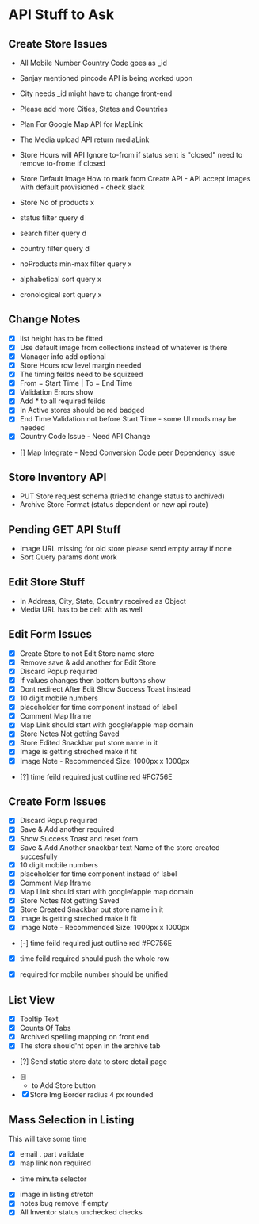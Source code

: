 # API Stuff to Ask

## Create Store Issues

- All Mobile Number Country Code goes as \_id
- Sanjay mentioned pincode API is being worked upon
- City needs \_id might have to change front-end
- Please add more Cities, States and Countries
- Plan For Google Map API for MapLink
- The Media upload API return mediaLink
- Store Hours will API Ignore to-from if status sent is "closed" need to remove to-frome if closed

- Store Default Image How to mark from Create API - API accept images with default provisioned - check slack
- Store No of products x

- status filter query d
- search filter query d
- country filter query d
- noProducts min-max filter query x

- alphabetical sort query x
- cronological sort query x

## Change Notes

- [x] list height has to be fitted
- [x] Use default image from collections instead of whatever is there
- [x] Manager info add optional
- [x] Store Hours row level margin needed
- [x] The timing feilds need to be squizeed
- [x] From = Start Time | To = End Time
- [x] Validation Errors show
- [x] Add \* to all required feilds
- [x] In Active stores should be red badged
- [x] End Time Validation not before Start Time - some UI mods may be needed
- [x] Country Code Issue - Need API Change
- [] Map Integrate - Need Conversion Code peer Dependency issue

## Store Inventory API

- PUT Store request schema (tried to change status to archived)
- Archive Store Format (status dependent or new api route)

## Pending GET API Stuff

- Image URL missing for old store please send empty array if none
- Sort Query params dont work

## Edit Store Stuff

- In Address, City, State, Country received as Object
- Media URL has to be delt with as well

## Edit Form Issues

- [x] Create Store to not Edit Store name store
- [x] Remove save & add another for Edit Store
- [x] Discard Popup required
- [x] If values changes then bottom buttons show
- [x] Dont redirect After Edit Show Success Toast instead
- [x] 10 digit mobile numbers
- [x] placeholder for time component instead of label
- [x] Comment Map Iframe
- [x] Map Link should start with google/apple map domain
- [x] Store Notes Not getting Saved
- [x] Store Edited Snackbar put store name in it
- [x] Image is getting streched make it fit
- [x] Image Note - Recommended Size: 1000px x 1000px
- [?] time feild required just outline red #FC756E

## Create Form Issues

- [x] Discard Popup required
- [x] Save & Add another required
- [x] Show Success Toast and reset form
- [x] Save & Add Another snackbar text Name of the store created succesfully
- [x] 10 digit mobile numbers
- [x] placeholder for time component instead of label
- [x] Comment Map Iframe
- [x] Map Link should start with google/apple map domain
- [x] Store Notes Not getting Saved
- [x] Store Created Snackbar put store name in it
- [x] Image is getting streched make it fit
- [x] Image Note - Recommended Size: 1000px x 1000px
- [-] time feild required just outline red #FC756E
- [x] time feild required should push the whole row
- [x] required for mobile number should be unified


## List View

- [x] Tooltip Text
- [x] Counts Of Tabs
- [x] Archived spelling mapping on front end
- [x] The store should'nt open in the archive tab
- [?] Send static store data to store detail page
- [x] + to Add Store button
- [x] Store Img Border radius 4 px rounded

## Mass Selection in Listing

This will take some time


- [x] email . part validate
- [x] map link non required
- time minute selector
- [x] image in listing stretch
- [x] notes bug remove if empty
- [x] All Inventor status unchecked checks
